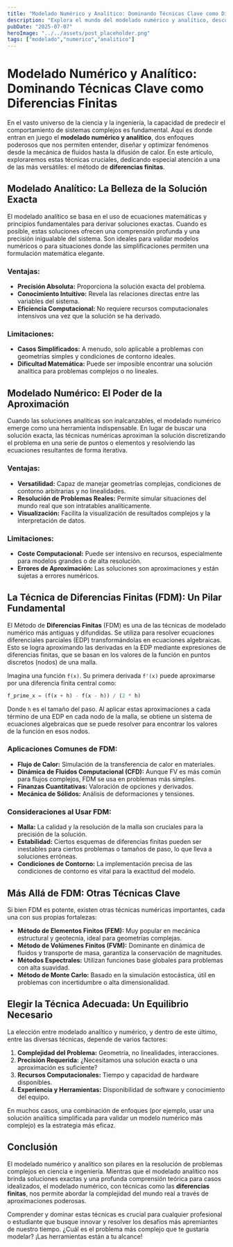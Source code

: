 ```yaml
---
title: "Modelado Numérico y Analítico: Dominando Técnicas Clave como Diferencias Finitas"
description: "Explora el mundo del modelado numérico y analítico, descubriendo la importancia de la precisión teórica y la flexibilidad de la aproximación. Conoce en profundidad el Método de Diferencias Finitas (FDM) y otras técnicas clave para simular y resolver problemas complejos en ciencia e ingeniería."
pubDate: "2025-07-07"
heroImage: "../../assets/post_placeholder.png"
tags: ["modelado","numerico","analitico"]
---
```



# Modelado Numérico y Analítico: Dominando Técnicas Clave como Diferencias Finitas

En el vasto universo de la ciencia y la ingeniería, la capacidad de predecir el comportamiento de sistemas complejos es fundamental. Aquí es donde entran en juego el **modelado numérico y analítico**, dos enfoques poderosos que nos permiten entender, diseñar y optimizar fenómenos desde la mecánica de fluidos hasta la difusión de calor. En este artículo, exploraremos estas técnicas cruciales, dedicando especial atención a una de las más versátiles: el método de **diferencias finitas**.

## Modelado Analítico: La Belleza de la Solución Exacta

El modelado analítico se basa en el uso de ecuaciones matemáticas y principios fundamentales para derivar soluciones exactas. Cuando es posible, estas soluciones ofrecen una comprensión profunda y una precisión inigualable del sistema. Son ideales para validar modelos numéricos o para situaciones donde las simplificaciones permiten una formulación matemática elegante.

### Ventajas:

*   **Precisión Absoluta:** Proporciona la solución exacta del problema.
*   **Conocimiento Intuitivo:** Revela las relaciones directas entre las variables del sistema.
*   **Eficiencia Computacional:** No requiere recursos computacionales intensivos una vez que la solución se ha derivado.

### Limitaciones:

*   **Casos Simplificados:** A menudo, solo aplicable a problemas con geometrías simples y condiciones de contorno ideales.
*   **Dificultad Matemática:** Puede ser imposible encontrar una solución analítica para problemas complejos o no lineales.

## Modelado Numérico: El Poder de la Aproximación

Cuando las soluciones analíticas son inalcanzables, el modelado numérico emerge como una herramienta indispensable. En lugar de buscar una solución exacta, las técnicas numéricas aproximan la solución discretizando el problema en una serie de puntos o elementos y resolviendo las ecuaciones resultantes de forma iterativa.

### Ventajas:

*   **Versatilidad:** Capaz de manejar geometrías complejas, condiciones de contorno arbitrarias y no linealidades.
*   **Resolución de Problemas Reales:** Permite simular situaciones del mundo real que son intratables analíticamente.
*   **Visualización:** Facilita la visualización de resultados complejos y la interpretación de datos.

### Limitaciones:

*   **Coste Computacional:** Puede ser intensivo en recursos, especialmente para modelos grandes o de alta resolución.
*   **Errores de Aproximación:** Las soluciones son aproximaciones y están sujetas a errores numéricos.

## La Técnica de Diferencias Finitas (FDM): Un Pilar Fundamental

El Método de **Diferencias Finitas** (FDM) es una de las técnicas de modelado numérico más antiguas y difundidas. Se utiliza para resolver ecuaciones diferenciales parciales (EDP) transformándolas en ecuaciones algebraicas. Esto se logra aproximando las derivadas en la EDP mediante expresiones de diferencias finitas, que se basan en los valores de la función en puntos discretos (nodos) de una malla.

Imagina una función `f(x)`. Su primera derivada `f'(x)` puede aproximarse por una diferencia finita central como:

```python
f_prime_x = (f(x + h) - f(x - h)) / (2 * h)
```

Donde `h` es el tamaño del paso. Al aplicar estas aproximaciones a cada término de una EDP en cada nodo de la malla, se obtiene un sistema de ecuaciones algebraicas que se puede resolver para encontrar los valores de la función en esos nodos.

### Aplicaciones Comunes de FDM:

*   **Flujo de Calor:** Simulación de la transferencia de calor en materiales.
*   **Dinámica de Fluidos Computacional (CFD):** Aunque FV es más común para flujos complejos, FDM se usa en problemas más simples.
*   **Finanzas Cuantitativas:** Valoración de opciones y derivados.
*   **Mecánica de Sólidos:** Análisis de deformaciones y tensiones.

### Consideraciones al Usar FDM:

*   **Malla:** La calidad y la resolución de la malla son cruciales para la precisión de la solución.
*   **Estabilidad:** Ciertos esquemas de diferencias finitas pueden ser inestables para ciertos problemas o tamaños de paso, lo que lleva a soluciones erróneas.
*   **Condiciones de Contorno:** La implementación precisa de las condiciones de contorno es vital para la exactitud del modelo.

## Más Allá de FDM: Otras Técnicas Clave

Si bien FDM es potente, existen otras técnicas numéricas importantes, cada una con sus propias fortalezas:

*   **Método de Elementos Finitos (FEM):** Muy popular en mecánica estructural y geotecnia, ideal para geometrías complejas.
*   **Método de Volúmenes Finitos (FVM):** Dominante en dinámica de fluidos y transporte de masa, garantiza la conservación de magnitudes.
*   **Métodos Espectrales:** Utilizan funciones base globales para problemas con alta suavidad.
*   **Método de Monte Carlo:** Basado en la simulación estocástica, útil en problemas con incertidumbre o alta dimensionalidad.

## Elegir la Técnica Adecuada: Un Equilibrio Necesario

La elección entre modelado analítico y numérico, y dentro de este último, entre las diversas técnicas, depende de varios factores:

1.  **Complejidad del Problema:** Geometría, no linealidades, interacciones.
2.  **Precisión Requerida:** ¿Necesitamos una solución exacta o una aproximación es suficiente?
3.  **Recursos Computacionales:** Tiempo y capacidad de hardware disponibles.
4.  **Experiencia y Herramientas:** Disponibilidad de software y conocimiento del equipo.

En muchos casos, una combinación de enfoques (por ejemplo, usar una solución analítica simplificada para validar un modelo numérico más complejo) es la estrategia más eficaz.

## Conclusión

El modelado numérico y analítico son pilares en la resolución de problemas complejos en ciencia e ingeniería. Mientras que el modelado analítico nos brinda soluciones exactas y una profunda comprensión teórica para casos idealizados, el modelado numérico, con técnicas como las **diferencias finitas**, nos permite abordar la complejidad del mundo real a través de aproximaciones poderosas.

Comprender y dominar estas técnicas es crucial para cualquier profesional o estudiante que busque innovar y resolver los desafíos más apremiantes de nuestro tiempo. ¿Cuál es el problema más complejo que te gustaría modelar? ¡Las herramientas están a tu alcance!
